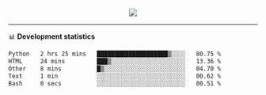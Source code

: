 <h3 align="center">
  <a href="https://github.com/hwalker928">
      <img src="https://github-profile-trophy.vercel.app/?username=hwalker928&no-bg=true&no-frame=true">
  </a>
</h3>


<hr>

📊 **Development statistics**

<!--START_SECTION:waka-->

```txt
Python   2 hrs 25 mins   ████████████████████▒░░░░   80.75 %
HTML     24 mins         ███▒░░░░░░░░░░░░░░░░░░░░░   13.36 %
Other    8 mins          █▒░░░░░░░░░░░░░░░░░░░░░░░   04.70 %
Text     1 min           ░░░░░░░░░░░░░░░░░░░░░░░░░   00.62 %
Bash     0 secs          ░░░░░░░░░░░░░░░░░░░░░░░░░   00.51 %
```

<!--END_SECTION:waka-->
